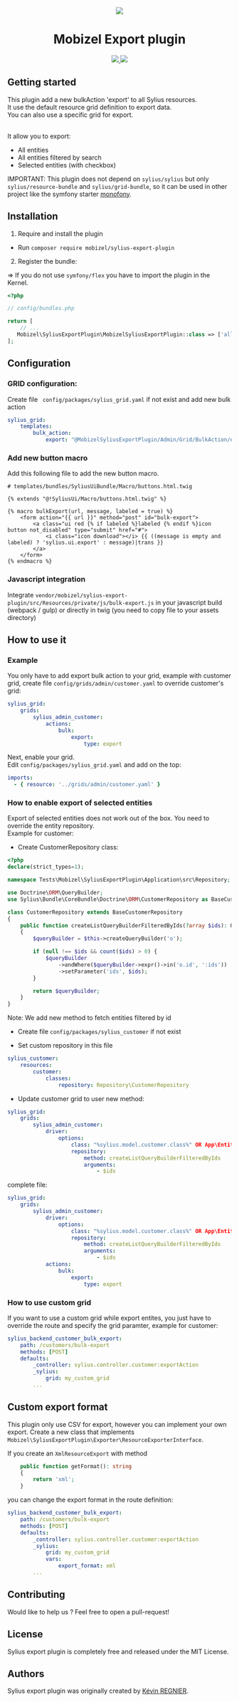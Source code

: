 <p align="center">
    <a href="https://sylius.com" target="_blank">
        <img src="https://demo.sylius.com/assets/shop/img/logo.png" />
    </a>
</p>

<h1 align="center">Mobizel Export plugin</h1>

<p align="center">
    <a href="https://packagist.org/packages/mobizel/sylius-export-plugin" title="Version">
        <img src="https://img.shields.io/packagist/v/mobizel/sylius-export-plugin.svg" />
    </a>
    <a href="http://travis-ci.org/mobizel/sylius-export-plugin" title="Build status">
        <img src="https://travis-ci.org/mobizel/SyliusExportPlugin.svg?branch=master" />
    </a>
</p>

## Getting started

<p>This plugin add a new bulkAction 'export' to all Sylius resources.<br/>
It use the default resource grid definition to export data.<br/>
You can also use a specific grid for export.<br/><br/>
</p>

It allow you to export:
* All entities
* All entities filtered by search
* Selected entities (with checkbox)

IMPORTANT: This plugin does not depend on ````sylius/sylius```` but only ```sylius/resource-bundle``` and ```sylius/grid-bundle```, so it can be used in other project like the symfony starter [monofony](https://github.com/Monofony/Monofony). 

## Installation

1. Require and install the plugin

  - Run `composer require mobizel/sylius-export-plugin`

2. Register the bundle:

=> If you do not use ```symfony/flex``` you have to import the plugin in the Kernel.

```php
<?php

// config/bundles.php

return [
    // ...
   Mobizel\SyliusExportPlugin\MobizelSyliusExportPlugin::class => ['all' => true],
];
```

## Configuration

### GRID configuration:

Create file ``` config/packages/sylius_grid.yaml``` if not exist and add new bulk action

````yaml
sylius_grid:
    templates:
        bulk_action:
            export: "@MobizelSyliusExportPlugin/Admin/Grid/BulkAction/export.html.twig"
````

### Add new button macro

Add this following file to add the new button macro.

````twig
# templates/bundles/SyliusUiBundle/Macro/buttons.html.twig

{% extends "@!SyliusUi/Macro/buttons.html.twig" %}

{% macro bulkExport(url, message, labeled = true) %}
    <form action="{{ url }}" method="post" id="bulk-export">
        <a class="ui red {% if labeled %}labeled {% endif %}icon button not_disabled" type="submit" href="#">
            <i class="icon download"></i> {{ ((message is empty and labeled) ? 'sylius.ui.export' : message)|trans }}
        </a>
    </form>
{% endmacro %}

````

### Javascript integration

Integrate ```vendor/mobizel/sylius-export-plugin/src/Resources/private/js/bulk-export.js``` in your javascript build (webpack / gulp) or directly in twig (you need to copy file to your assets directory)

## How to use it

### Example

You only have to add export bulk action to your grid, example with customer grid, create file ```config/grids/admin/customer.yaml``` to override customer's grid:

````yaml
sylius_grid:
    grids:
        sylius_admin_customer:
            actions:
                bulk:
                    export:
                        type: export
````

Next, enable your grid.<br/>
Edit ```config/packages/sylius_grid.yaml``` and add on the top:

````yaml
imports:
  - { resource: '../grids/admin/customer.yaml' }
````

### How to enable export of selected entities

Export of selected entities does not work out of the box. You need to override the entity repository.<br>
Example for customer:

* Create CustomerRepository class:
````php
<?php
declare(strict_types=1);

namespace Tests\Mobizel\SyliusExportPlugin\Application\src\Repository;

use Doctrine\ORM\QueryBuilder;
use Sylius\Bundle\CoreBundle\Doctrine\ORM\CustomerRepository as BaseCustomerRepository;

class CustomerRepository extends BaseCustomerRepository
{
    public function createListQueryBuilderFilteredByIds(?array $ids): QueryBuilder
    {
        $queryBuilder = $this->createQueryBuilder('o');

        if (null !== $ids && count($ids) > 0) {
            $queryBuilder
                ->andWhere($queryBuilder->expr()->in('o.id', ':ids'))
                ->setParameter('ids', $ids);
        }

        return $queryBuilder;
    }
}
````
Note: We add new method to fetch entities filtered by id

* Create file ````config/packages/sylius_customer```` if not exist

* Set custom repository in this file

```yaml
sylius_customer:
    resources:
        customer:
            classes:
                repository: Repository\CustomerRepository
```

* Update customer grid to user new method:

````yaml
sylius_grid:
    grids:
        sylius_admin_customer:
            driver:
                options:
                    class: "%sylius.model.customer.class%" OR App\Entity\Customer\Customer
                    repository:
                        method: createListQueryBuilderFilteredByIds
                        arguments:
                            - $ids
````

complete file:
````yaml
sylius_grid:
    grids:
        sylius_admin_customer:
            driver:
                options:
                    class: "%sylius.model.customer.class%" OR App\Entity\Customer\Customer
                    repository:
                        method: createListQueryBuilderFilteredByIds
                        arguments:
                            - $ids
            actions:
                bulk:
                    export:
                        type: export
````

### How to use custom grid

If you want to use a custom grid while export entites, you just have to override the route and specify the grid paramter, example for customer:

````yaml
sylius_backend_customer_bulk_export:
    path: /customers/bulk-export
    methods: [POST]
    defaults:
        _controller: sylius.controller.customer:exportAction
        _sylius:
            grid: my_custom_grid
        ...
````

## Custom export format

This plugin only use CSV for export, however you can implement your own export.
Create a new class that implements ```Mobizel\SyliusExportPlugin\Exporter\ResourceExporterInterface```.

If you create an ```XmlResourceExport``` with method
````php
    public function getFormat(): string
    {
        return 'xml';
    }
````

you can change the export format in the route definition:
````yaml
sylius_backend_customer_bulk_export:
    path: /customers/bulk-export
    methods: [POST]
    defaults:
        _controller: sylius.controller.customer:exportAction
        _sylius:
            grid: my_custom_grid
            vars:
                export_format: xml
        ...
````
Contributing
------------

Would like to help us ? Feel free to open a pull-request!

License
-------

Sylius export plugin is completely free and released under the MIT License.

Authors
-------

Sylius export plugin was originally created by [Kévin REGNIER](https://twitter.com/SmilDev).
